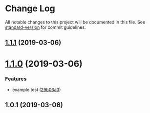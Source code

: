 # Change Log

All notable changes to this project will be documented in this file. See [standard-version](https://github.com/conventional-changelog/standard-version) for commit guidelines.

## [1.1.1](https://github.com/brettdorrans/safestart/compare/v1.1.0...v1.1.1) (2019-03-06)



# [1.1.0](https://github.com/brettdorrans/safestart/compare/v1.0.1...v1.1.0) (2019-03-06)


### Features

* example test ([29b06a3](https://github.com/brettdorrans/safestart/commit/29b06a3))



## 1.0.1 (2019-03-06)
